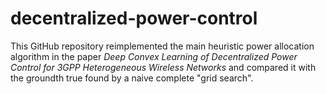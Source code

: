 # decentralized-power-control
This GitHub repository reimplemented the main heuristic power allocation algorithm in the paper _Deep Convex Learning of Decentralized Power Control for 3GPP Heterogeneous Wireless Networks_ and compared it with the groundth true found by a naive complete "grid search".
